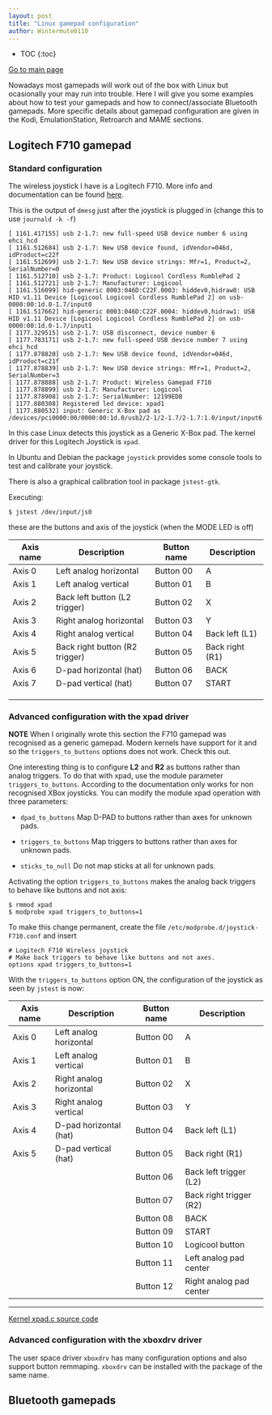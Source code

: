 ```yaml
---
layout: post
title: "Linux gamepad configuration"
author: Wintermute0110
---
```


- TOC
{:toc}

[Go to main page](../)

Nowadays most gamepads will work out of the box with Linux but ocasionally your may run into trouble. Here I will give you some examples about how to test your gamepads and how to connect/associate Bluetooth gamepads. More specific details about gamepad configuration are given in the Kodi, EmulationStation, Retroarch and MAME sections.

## Logitech F710 gamepad

### Standard configuration

The wireless joystick I have is a Logitech F710. More info and documentation can be found [here](http://gaming.logitech.com/en-us/product/f710-wireless-gamepad).

This is the output of `dmesg` just after the joystick is plugged in (change this to use `journald -k -f`)

```
[ 1161.417155] usb 2-1.7: new full-speed USB device number 6 using ehci_hcd
[ 1161.512684] usb 2-1.7: New USB device found, idVendor=046d, idProduct=c22f
[ 1161.512699] usb 2-1.7: New USB device strings: Mfr=1, Product=2, SerialNumber=0
[ 1161.512710] usb 2-1.7: Product: Logicool Cordless RumblePad 2
[ 1161.512721] usb 2-1.7: Manufacturer: Logicool
[ 1161.516099] hid-generic 0003:046D:C22F.0003: hiddev0,hidraw0: USB HID v1.11 Device [Logicool Logicool Cordless RumblePad 2] on usb-0000:00:1d.0-1.7/input0
[ 1161.517662] hid-generic 0003:046D:C22F.0004: hiddev0,hidraw1: USB HID v1.11 Device [Logicool Logicool Cordless RumblePad 2] on usb-0000:00:1d.0-1.7/input1
[ 1177.329515] usb 2-1.7: USB disconnect, device number 6
[ 1177.783171] usb 2-1.7: new full-speed USB device number 7 using ehci_hcd
[ 1177.878820] usb 2-1.7: New USB device found, idVendor=046d, idProduct=c21f
[ 1177.878839] usb 2-1.7: New USB device strings: Mfr=1, Product=2, SerialNumber=3
[ 1177.878888] usb 2-1.7: Product: Wireless Gamepad F710
[ 1177.878899] usb 2-1.7: Manufacturer: Logicool
[ 1177.878908] usb 2-1.7: SerialNumber: 12199EDB
[ 1177.880308] Registered led device: xpad1
[ 1177.880532] input: Generic X-Box pad as /devices/pci0000:00/0000:00:1d.0/usb2/2-1/2-1.7/2-1.7:1.0/input/input6
```

In this case Linux detects this joystick as a Generic X-Box pad. The kernel driver for this Logitech Joystick is `xpad`.

In Ubuntu and Debian the package `joystick` provides some console tools to test and calibrate your joystick.

There is also a graphical calibration tool in package `jstest-gtk`.

Executing:

```
$ jstest /dev/input/js0
```

these are the buttons and axis of the joystick (when the MODE LED is off)

| Axis name | Description | Button name | Description |
|-----|-----|-----|-----|
| Axis 0 | Left analog horizontal | Button 00 | A |
| Axis 1 | Left analog vertical | Button 01 | B |
| Axis 2 | Back left button (L2 trigger) | Button 02 | X |
| Axis 3 | Right analog horizontal | Button 03 | Y |
| Axis 4 | Right analog vertical | Button 04 | Back left (L1) |
| Axis 5 | Back right button (R2 trigger) | Button 05 | Back right (R1) |
| Axis 6 | D-pad horizontal (hat) | Button 06 | BACK |
| Axis 7 | D-pad vertical (hat) | Button 07 | START |
| | | |  |  | Button 08 | Logicool button |
| | | |  |  | Button 09 | Left analog pad center |
| | | |  |  | Button 10 | Right analog pad center |

### Advanced configuration with the xpad driver

**NOTE** When I originally wrote this section the F710 gamepad was recognised as a generic gamepad. Modern kernels have support for it and so the `triggers_to_buttons` options does not work. Check this out.

One interesting thing is to configure **L2** and **R2** as buttons rather than analog triggers. To do that with xpad, use the module parameter `triggers_to_buttons`. According to the documentation only works for non recognised XBox joysticks. You can modify the module xpad operation with three parameters:

 * `dpad_to_buttons` Map D-PAD to buttons rather than axes for unknown pads.

 * `triggers_to_buttons` Map triggers to buttons rather than axes for unknown pads.

 * `sticks_to_null` Do not map sticks at all for unknown pads.

Activating the option `triggers_to_buttons` makes the analog back triggers to behave like buttons and not axis:

```
$ rmmod xpad
$ modprobe xpad triggers_to_buttons=1
```

To make this change permanent, create the file `/etc/modprobe.d/joystick-F710.conf` and insert

```
# Logitech F710 Wireless joystick
# Make back triggers to behave like buttons and not axes.
options xpad triggers_to_buttons=1
```

With the `triggers_to_buttons` option ON, the configuration of the joystick as seen by `jstest` is now:

| Axis name | Description | Button name | Description |
|-----|-----|-----|-----|
| Axis 0 | Left analog horizontal | Button 00 | A |
| Axis 1 | Left analog vertical | Button 01 | B |
| Axis 2 | Right analog horizontal | Button 02 | X |
| Axis 3 | Right analog vertical | Button 03 | Y |
| Axis 4 | D-pad horizontal (hat) | Button 04 | Back left (L1) |
| Axis 5 | D-pad vertical (hat) | Button 05 | Back right (R1) |
|  |  | Button 06 | Back left trigger (L2) |
|  |  | Button 07 | Back right trigger (R2) |
|  |  | Button 08 | BACK |
|  |  | Button 09 | START |
|  |  | Button 10 | Logicool button |
|  |  | Button 11 | Left analog pad center |
|  |  | Button 12 | Right analog pad center |

-----

[Kernel xpad.c source code](https://github.com/torvalds/linux/blob/master/drivers/input/joystick/xpad.c)

### Advanced configuration with the xboxdrv driver

The user space driver `xboxdrv` has many configuration options and also support button remmaping. `xboxdrv` can be installed with the package of the same name.

## Bluetooth gamepads
